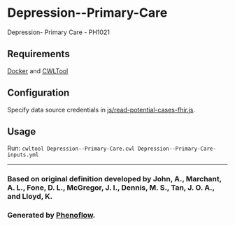 # Depression--Primary-Care

Depression- Primary Care - PH1021

## Requirements

[Docker](https://docs.docker.com/install/) and [CWLTool](https://github.com/common-workflow-language/cwltool#install)

## Configuration

Specify data source credentials in [js/read-potential-cases-fhir.js](js/read-potential-cases-fhir.js).

## Usage

Run: `cwltool Depression--Primary-Care.cwl Depression--Primary-Care-inputs.yml`

***

### Based on original definition developed by John, A., Marchant, A. L., Fone, D. L., McGregor, J. I., Dennis, M. S., Tan, J. O. A., and Lloyd, K.
### Generated by [Phenoflow](https://kclhi.org/phenoflow).
